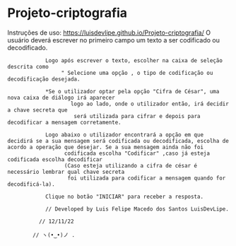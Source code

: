 # Projeto-criptografia 



Instruções de uso:
           https://luisdevlipe.github.io/Projeto-criptografia/
               O usuário deverá escrever no primeiro campo um texto a ser codificado ou decodificado.
               
                Logo após escrever o texto, escolher na caixa de seleção descrita como
                     " Selecione uma opção , o tipo de codificação ou decodificação desejada.
                     
                *Se o utilizador optar pela opção "Cifra de César", uma nova caixa de diálogo irá aparecer
                        logo ao lado, onde o utilizador então, irá decidir a chave secreta que
                         será utilizada para cifrar e depois para decodificar a mensagem corretamente.
                         
                Logo abaixo o utilizador encontrará a opção em que decidirá se a sua mensagem será codificada ou decodificada, escolha de acordo a operação que desejar. Se a sua mensagem ainda não foi
                      codificada escolha "Codificar" ,caso já esteja codificada escolha decodificar
                      (Caso esteja utilizando a cifra de césar é necessário lembrar qual chave secreta
                       foi utilizada para codificar a mensagem quando for decodificá-la).
                       
                Clique no botão "INICIAR" para receber a resposta.
                
                // Developed by Luis Felipe Macedo dos Santos LuisDevLipe.

              // 12/11/22
              
            // ヽ(•‿•)ノ .
            
